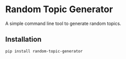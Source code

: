 # Random Topic Generator

A simple command line tool to generate random topics.

## Installation

```bash
pip install random-topic-generator
